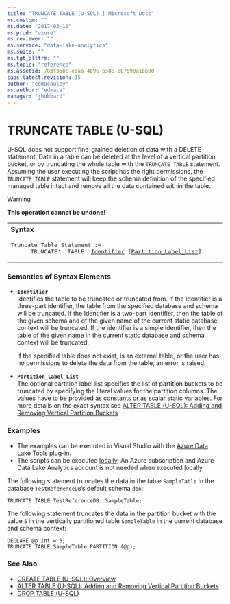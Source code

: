 ```yaml
---
title: "TRUNCATE TABLE (U-SQL) | Microsoft Docs"
ms.custom: ""
ms.date: "2017-03-10"
ms.prod: "azure"
ms.reviewer: ""
ms.service: "data-lake-analytics"
ms.suite: ""
ms.tgt_pltfrm: ""
ms.topic: "reference"
ms.assetid: 783f35bc-edaa-4b96-b388-e87590a1bb90
caps.latest.revision: 15
author: "edmacauley"
ms.author: "edmaca"
manager: "jhubbard"
---
```

# TRUNCATE TABLE (U-SQL)
U-SQL does not support fine-grained deletion of data with a DELETE statement. Data in a table can be deleted at the level of a vertical partition bucket, or by truncating the whole table with the `TRUNCATE TABLE` statement. Assuming the user executing the script has the right permissions, the `TRUNCATE TABLE` statement will keep the schema definition of the specified managed table intact and remove all the data contained within the table.   
  
> [!WARNING]
> **This operation cannot be undone!**

<table><th align="left">Syntax</th><tr><td><pre>
Truncate_Table_Statement :=                                                                              
     'TRUNCATE' 'TABLE' <a href="#ident">Identifier</a> [<a href="#ptl">Partition_Label_List</a>].
</pre></td></tr></table>
   
### Semantics of Syntax Elements  
- <a name="ident"></a>**`Identifier`**  
  Identifies the table to be truncated or truncated from. If the Identifier is a three-part identifier, the table from the specified database and schema will be truncated. If the Identifier is a two-part identifier, then the table of the given schema and of the given name of the current static database context will be truncated. If the identifier is a simple identifier, then the table of the given name in the current static database and schema context will be truncated.  

  If the specified table does not exist, is an external table, or the user has no permissions to delete the data from the table, an error is raised.   
  
- <a name="ptl"></a>**`Partition_Label_List`**  
  The optional partition label list specifies the list of partition buckets to be truncated by specifying the literal values for the partition columns. The values have to be provided as constants or as scalar static variables. For more details on the exact syntax see [ALTER TABLE (U-SQL): Adding and Removing Vertical Partition Buckets](alter-table-u-sql-adding-and-removing-vertical-partition-buckets.md)
  
  
### Examples  
- The examples can be executed in Visual Studio with the [Azure Data Lake Tools plug-in](https://www.microsoft.com/download/details.aspx?id=49504).  
- The scripts can be executed [locally](https://docs.microsoft.com/azure/data-lake-analytics/data-lake-analytics-data-lake-tools-get-started#run-u-sql-locally).  An Azure subscription and Azure Data Lake Analytics account is not needed when executed locally.

The following statement truncates the data in the table `SampleTable` in the database `TestReferenceDB`’s default schema `dbo`:  
```  
TRUNCATE TABLE TestReferenceDB..SampleTable;  
```  
  
The following statement truncates the data in the partition bucket with the value `5` in the vertically partitioned table `SampleTable` in the current database and schema context:  
```  
DECLARE @p int = 5;  
TRUNCATE TABLE SampleTable PARTITION (@p);  
```  
### See Also  
* [CREATE TABLE (U-SQL): Overview](create-table-u-sql-overview.md)  
* [ALTER TABLE (U-SQL): Adding and Removing Vertical Partition Buckets](alter-table-u-sql-adding-and-removing-vertical-partition-buckets.md)
* [DROP TABLE (U-SQL)](drop-table-u-sql.md)  
  
  

